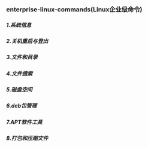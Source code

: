 ### enterprise-linux-commands(Linux企业级命令)
##### 1.系统信息
##### 2.关机重启与登出
##### 3.文件和目录
##### 4.文件搜索
##### 5.磁盘空间
##### 6.deb包管理
##### 7.APT软件工具
##### 8.打包和压缩文件
